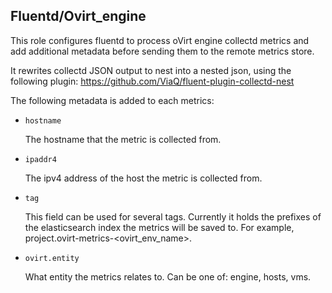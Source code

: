 ## Fluentd/Ovirt_engine

This role configures fluentd to process oVirt engine collectd metrics
and add additional metadata before sending them to the remote metrics store.

It rewrites collectd JSON output to nest into a nested json, using the following plugin:
https://github.com/ViaQ/fluent-plugin-collectd-nest

The following metadata is added to each metrics:

- `hostname`

  The hostname that the metric is collected from.

- `ipaddr4`

  The ipv4 address of the host the metric is collected from.

- `tag`

  This field can be used for several tags.
  Currently it holds the prefixes of the elasticsearch index the metrics will be saved to.
  For example, project.ovirt-metrics-<ovirt_env_name>.

- `ovirt.entity`

   What entity the metrics relates to. Can be one of: engine, hosts, vms.
